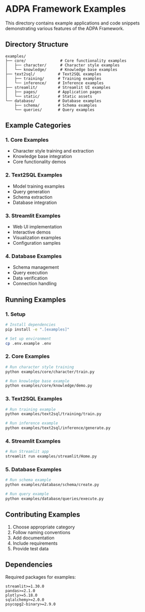 # ADPA Framework Examples

This directory contains example applications and code snippets demonstrating various features of the ADPA Framework.

## Directory Structure

```
examples/
├── core/               # Core functionality examples
│   ├── character/      # Character style examples
│   └── knowledge/      # Knowledge base examples
├── text2sql/          # Text2SQL examples
│   ├── training/      # Training examples
│   └── inference/     # Inference examples
├── streamlit/         # Streamlit UI examples
│   ├── pages/         # Application pages
│   └── static/        # Static assets
└── database/          # Database examples
    ├── schema/        # Schema examples
    └── queries/       # Query examples
```

## Example Categories

### 1. Core Examples
- Character style training and extraction
- Knowledge base integration
- Core functionality demos

### 2. Text2SQL Examples
- Model training examples
- Query generation
- Schema extraction
- Database integration

### 3. Streamlit Examples
- Web UI implementation
- Interactive demos
- Visualization examples
- Configuration samples

### 4. Database Examples
- Schema management
- Query execution
- Data verification
- Connection handling

## Running Examples

### 1. Setup
```bash
# Install dependencies
pip install -e ".[examples]"

# Set up environment
cp .env.example .env
```

### 2. Core Examples
```bash
# Run character style training
python examples/core/character/train.py

# Run knowledge base example
python examples/core/knowledge/demo.py
```

### 3. Text2SQL Examples
```bash
# Run training example
python examples/text2sql/training/train.py

# Run inference example
python examples/text2sql/inference/generate.py
```

### 4. Streamlit Examples
```bash
# Run Streamlit app
streamlit run examples/streamlit/Home.py
```

### 5. Database Examples
```bash
# Run schema example
python examples/database/schema/create.py

# Run query example
python examples/database/queries/execute.py
```

## Contributing Examples

1. Choose appropriate category
2. Follow naming conventions
3. Add documentation
4. Include requirements
5. Provide test data

## Dependencies

Required packages for examples:
```
streamlit>=1.30.0
pandas>=2.1.0
plotly>=5.18.0
sqlalchemy>=2.0.0
psycopg2-binary>=2.9.0
```
